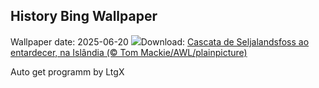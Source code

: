 ## History Bing Wallpaper
Wallpaper date: 2025-06-20
![](https://www.bing.com/th?id=OHR.IcelandSolstice_PT-BR2763816413_UHD.jpg&w=1000)Download: [Cascata de Seljalandsfoss ao entardecer, na Islândia (© Tom Mackie/AWL/plainpicture)](https://www.bing.com/th?id=OHR.IcelandSolstice_PT-BR2763816413_UHD.jpg)

Auto get programm by LtgX
